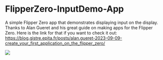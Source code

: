# FlipperZero-InputDemo-App
A simple Flipper Zero app that demonstrates displaying input on the display. Thanks to Alan Gueret and his great guide on making apps for the Flipper Zero. Here is the link for that if you want to check it out: https://blog.gistre.epita.fr/posts/alan.gueret-2023-09-09-create_your_first_application_on_the_flipper_zero/ 

![](https://github.com/ThatOneGeekyGuy/FlipperZero-InputDemo-App/blob/main/.gif/input_demo.gif)
